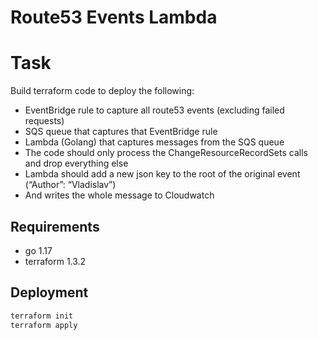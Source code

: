# Route53 Events Lambda

# Task
Build terraform code to deploy the following:
* EventBridge rule to capture all route53 events (excluding failed requests)
* SQS queue that captures that EventBridge rule
* Lambda (Golang) that captures messages from the SQS queue
* The code should only process the ChangeResourceRecordSets calls and drop everything else
* Lambda should add a new json key to the root of the original event (“Author”: “Vladislav”)
* And writes the whole message to Cloudwatch

## Requirements
* go 1.17
* terraform 1.3.2

## Deployment
```sh
terraform init
terraform apply
```